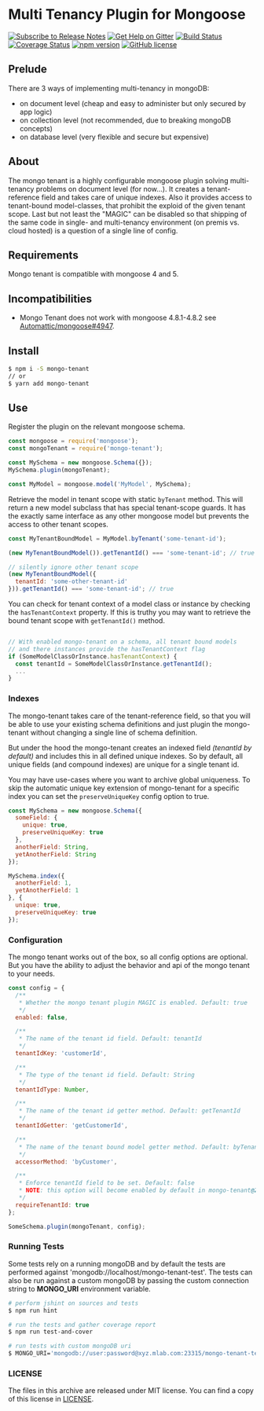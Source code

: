 # Multi Tenancy Plugin for Mongoose

[![Subscribe to Release Notes](https://release-notes.com/badges/v1.svg)](https://release-notes.com/@craftup/node-mongo-tenant)
[![Get Help on Gitter](https://img.shields.io/gitter/room/RealMQ/node-mongo-tenant.svg)](https://gitter.im/RealMQ/node-mongo-tenant)
[![Build Status](https://travis-ci.org/craftup/node-mongo-tenant.png?branch=master)](https://travis-ci.org/craftup/node-mongo-tenant)
[![Coverage Status](https://coveralls.io/repos/github/craftup/node-mongo-tenant/badge.svg?branch=master)](https://coveralls.io/github/craftup/node-mongo-tenant?branch=master)
[![npm version](https://badge.fury.io/js/mongo-tenant.svg)](https://badge.fury.io/js/mongo-tenant)
[![GitHub license](https://img.shields.io/badge/license-MIT-blue.svg)](https://raw.githubusercontent.com/craftup/node-mongo-tenant/master/LICENSE)

## Prelude

There are 3 ways of implementing multi-tenancy in mongoDB:

- on document level (cheap and easy to administer but only secured by app logic)
- on collection level (not recommended, due to breaking mongoDB concepts)
- on database level (very flexible and secure but expensive)

## About

The mongo tenant is a highly configurable mongoose plugin solving multi-tenancy problems on
document level (for now...). 
It creates a tenant-reference field and takes care of unique indexes.
Also it provides access to tenant-bound model-classes, that prohibit the
exploid of the given tenant scope.
Last but not least the "MAGIC" can be disabled so that shipping of the
same code in single- and multi-tenancy environment (on premis vs. cloud hosted)
is a question of a single line of config.

## Requirements

Mongo tenant is compatible with mongoose 4 and 5.

## Incompatibilities

* Mongo Tenant does not work with mongoose 4.8.1-4.8.2 see [Automattic/mongoose#4947](https://github.com/Automattic/mongoose/issues/4947).

## Install

```sh
$ npm i -S mongo-tenant
// or
$ yarn add mongo-tenant
```

## Use

Register the plugin on the relevant mongoose schema.

```javascript
const mongoose = require('mongoose');
const mongoTenant = require('mongo-tenant');

const MySchema = new mongoose.Schema({});
MySchema.plugin(mongoTenant);

const MyModel = mongoose.model('MyModel', MySchema);
```

Retrieve the model in tenant scope with static `byTenant` method. This will return
a new model subclass that has special tenant-scope guards.
It has the exactly same interface as any other mongoose model but prevents
the access to other tenant scopes.

```javascript
const MyTenantBoundModel = MyModel.byTenant('some-tenant-id');

(new MyTenantBoundModel()).getTenantId() === 'some-tenant-id'; // true

// silently ignore other tenant scope
(new MyTenantBoundModel({
  tenantId: 'some-other-tenant-id'
})).getTenantId() === 'some-tenant-id'; // true

```

You can check for tenant context of a model class or instance by checking
the `hasTenantContext` property. If this is truthy you may want to retrieve
the bound tenant scope with `getTenantId()` method.

```javascript

// With enabled mongo-tenant on a schema, all tenant bound models
// and there instances provide the hasTenantContext flag
if (SomeModelClassOrInstance.hasTenantContext) {
  const tenantId = SomeModelClassOrInstance.getTenantId();
  ...
}
```

### Indexes

The mongo-tenant takes care of the tenant-reference field, so that you
will be able to use your existing schema definitions and just plugin the
mongo-tenant without changing a single line of schema definition.

But under the hood the mongo-tenant creates an indexed field *(tenantId by default)*
and includes this in all defined unique indexes. So by default, all unique 
fields (and compound indexes) are unique for a single tenant id.

You may have use-cases where you want to archive global uniqueness.
To skip the automatic unique key extension of mongo-tenant for a specific
index you can set the `preserveUniqueKey` config option to true.

```javascript
const MySchema = new mongoose.Schema({
  someField: {
    unique: true,
    preserveUniqueKey: true
  },
  anotherField: String,
  yetAnotherField: String
});

MySchema.index({
  anotherField: 1,
  yetAnotherField: 1
}, {
  unique: true,
  preserveUniqueKey: true
});
```

### Configuration

The mongo tenant works out of the box, so all config options are optional.
But you have the ability to adjust the behavior and api of the mongo tenant
to your needs.

```javascript
const config = {
  /**
   * Whether the mongo tenant plugin MAGIC is enabled. Default: true
   */
  enabled: false,

  /**
   * The name of the tenant id field. Default: tenantId
   */
  tenantIdKey: 'customerId',

  /**
   * The type of the tenant id field. Default: String
   */
  tenantIdType: Number,

  /**
   * The name of the tenant id getter method. Default: getTenantId
   */
  tenantIdGetter: 'getCustomerId',

  /**
   * The name of the tenant bound model getter method. Default: byTenant
   */
  accessorMethod: 'byCustomer',

  /**
   * Enforce tenantId field to be set. Default: false
   * NOTE: this option will become enabled by default in mongo-tenant@2.0
   */
  requireTenantId: true
};

SomeSchema.plugin(mongoTenant, config);
```

### Running Tests

Some tests rely on a running mongoDB and by default the tests are performed
against 'mongodb://localhost/mongo-tenant-test'.
The tests can also be run against a custom mongoDB by passing the
custom connection string to **MONGO_URI** environment variable.

```sh
# perform jshint on sources and tests
$ npm run hint

# run the tests and gather coverage report
$ npm run test-and-cover

# run tests with custom mongoDB uri
$ MONGO_URI='mongodb://user:password@xyz.mlab.com:23315/mongo-tenant-test' npm run test-and-cover
```

### LICENSE

The files in this archive are released under MIT license.
You can find a copy of this license in [LICENSE](https://github.com/craftup/node-mongo-tenant/raw/master/LICENSE).
